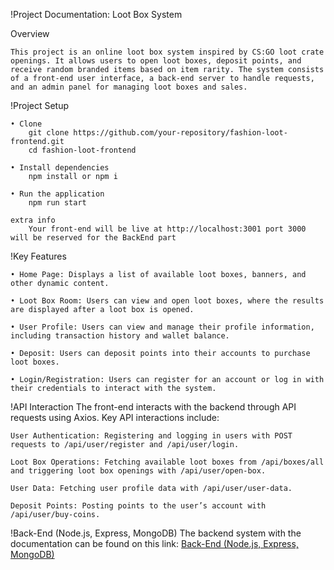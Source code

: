 !Project Documentation: Loot Box System

Overview

    This project is an online loot box system inspired by CS:GO loot crate openings. It allows users to open loot boxes, deposit points, and receive random branded items based on item rarity. The system consists of a front-end user interface, a back-end server to handle requests, and an admin panel for managing loot boxes and sales.

!Project Setup

    • Clone
        git clone https://github.com/your-repository/fashion-loot-frontend.git
        cd fashion-loot-frontend

    • Install dependencies
        npm install or npm i

    • Run the application
        npm run start

    extra info
        Your front-end will be live at http://localhost:3001 port 3000 will be reserved for the BackEnd part

!Key Features

    • Home Page: Displays a list of available loot boxes, banners, and other dynamic content.

    • Loot Box Room: Users can view and open loot boxes, where the results are displayed after a loot box is opened.

    • User Profile: Users can view and manage their profile information, including transaction history and wallet balance.

    • Deposit: Users can deposit points into their accounts to purchase loot boxes.

    • Login/Registration: Users can register for an account or log in with their credentials to interact with the system.

!API Interaction
The front-end interacts with the backend through API requests using Axios. Key API interactions include:

    User Authentication: Registering and logging in users with POST requests to /api/user/register and /api/user/login.

    Loot Box Operations: Fetching available loot boxes from /api/boxes/all and triggering loot box openings with /api/user/open-box.

    User Data: Fetching user profile data with /api/user/user-data.

    Deposit Points: Posting points to the user’s account with /api/user/buy-coins.

!Back-End (Node.js, Express, MongoDB)
The backend system with the documentation can be found on this link: [Back-End (Node.js, Express, MongoDB)](https://github.com/IsmailBj/FashionLootBN)
